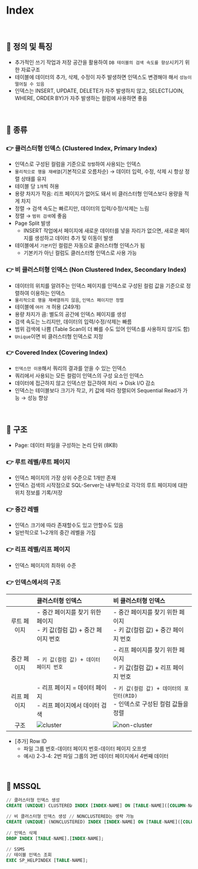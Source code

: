 # Index

<br>

## 🐳 정의 및 특징
* 추가적인 쓰기 작업과 저장 공간을 활용하여 `DB 테이블의 검색 속도를 향상`시키기 위한 자료구조
* 테이블에 데이터의 추가, 삭제, 수정이 자주 발생하면 인덱스도 변경해야 해서 `성능이 떨어질 수 있음`
* 인덱스는 INSERT, UPDATE, DELETE가 자주 발생하지 않고, SELECT(JOIN, WHERE, ORDER BY)가 자주 발생하는 컬럼에 사용하면 좋음

<br>

## 🐳 종류
### 👉 클러스터형 인덱스 (Clustered Index, Primary Index)

* 인덱스로 구성된 컬럼을 기준으로 `정렬`하여 사용되는 인덱스
* `물리적으로 행을 재배열`(기본적으로 오름차순) → 데이터 입력, 수정, 삭제 시 항상 정렬 상태를 유지
* 테이블 당 `1개`씩 허용
* 용량 차지가 작음: 리프 페이지가 없어도 돼서 비 클러스터형 인덱스보다 용량을 적게 차지
* 정렬 → 검색 속도는 빠르지만, 데이터의 입력/수정/삭제는 느림
* 정렬 → `범위 검색`에 좋음
* Page Split 발생
  * INSERT 작업에서 페이지에 새로운 데이터를 넣을 자리가 없으면, 새로운 페이지를 생성하고 데이터 추가 및 이동이 발생
* 테이블에서 `기본키`인 컬럼은 자동으로 클러스터형 인덱스가 됨
  * 기본키가 아닌 컬럼도 클러스터형 인덱스로 사용 가능

### 👉 비 클러스터형 인덱스 (Non Clustered Index, Secondary Index)

* 데이터의 위치를 알려주는 인덱스 페이지를 인덱스로 구성된 컬럼 값을 기준으로 정렬하여 이용하는 인덱스
* `물리적으로 행을 재배열하지 않음`, `인덱스 페이지만 정렬`
* 테이블에 `여러 개` 허용 (249개)
* 용량 차지가 큼: 별도의 공간에 인덱스 페이지를 생성
* 검색 속도는 느리지만, 데이터의 입력/수정/삭제는 빠름
* 범위 검색에 나쁨 (Table Scan이 더 빠를 수도 있어 인덱스를 사용하지 않기도 함)
* `Unique`이면 비 클러스터형 인덱스로 지정

### 👉 Covered Index (Covering Index)

* `인덱스만 이용`해서 쿼리의 결과를 얻을 수 있는 인덱스
* 쿼리에서 사용되는 모든 컬럼이 인덱스의 구성 요소인 인덱스
* 데이터에 접근하지 않고 인덱스만 접근하여 처리 → Disk I/O 감소
* 인덱스는 테이블보다 크기가 작고, 키 값에 따라 정렬되어 Sequential Read가 가능 → 성능 향상

<br>

## 🐳 구조
* Page: 데이터 파일을 구성하는 논리 단위 (8KB)

### 👉 루트 레벨/루트 페이지

* 인덱스 페이지의 가장 상위 수준으로 1개만 존재
* 인덱스 검색의 시작점으로 SQL-Server는 내부적으로 각각의 루트 페이지에 대한 위치 정보를 기록/저장

### 👉 중간 레벨

* 인덱스 크기에 따라 존재할수도 있고 안할수도 있음
* 일반적으로 1~2개의 중간 레벨을 가짐

### 👉 리프 레벨/리프 페이지

* 인덱스 페이지의 최하위 수준

### 👉 인덱스에서의 구조

||클러스터형 인덱스|비 클러스터형 인덱스|
|:-:|:--|:--|
|루트 페이지|- 중간 페이지를 찾기 위한 페이지<br>- 키 값(컬럼 값) + 중간 페이지 번호|- 중간 페이지를 찾기 위한 페이지<br>- 키 값(컬럼 값) + 중간 페이지 번호|
|중간 페이지|- `키 값(컬럼 값) + 데이터 페이지 번호`|- 리프 페이지를 찾기 위한 페이지<br>- 키 값(컬럼 값) + 리프 페이지 번호|
|리프 페이지|- 리프 페이지 = 데이터 페이지<br>- 리프 페이지에서 데이터 검색|- `키 값(컬럼 값) + 데이터의 포인터(RID)`<br>- 인덱스로 구성된 컬럼 값들을 정렬|
|구조 |![cluster](https://user-images.githubusercontent.com/38900338/114572704-b03f9200-9cb2-11eb-9026-aeb4ae3d5dfe.jpg)|![non-cluster](https://user-images.githubusercontent.com/38900338/114572747-bc2b5400-9cb2-11eb-9d10-4372cf450747.jpg)|

* [추가] Row ID
  * 파일 그룹 번호-데이터 페이지 번호-데이터 페이지 오프셋
  * 예시) 2-3-4: 2번 파일 그룹의 3번 데이터 페이지에서 4번째 데이터

<br>

## 🐳 MSSQL
```sql
// 클러스터형 인덱스 생성
CREATE (UNIQUE) CLUSTERED INDEX [INDEX-NAME] ON [TABLE-NAME]([COLUMN-NAME]);
 
// 비 클러스터형 인덱스 생성 // NONCLUSTERED는 생략 가능
CREATE (UNIQUE) (NONCLUSTERED) INDEX [INDEX-NAME] ON [TABLE-NAME]([COLUMN-NAME]);
 
// 인덱스 삭제
DROP INDEX [TABLE-NAME].[INDEX-NAME];

// SSMS
// 테이블 인덱스 조회
EXEC SP_HELPINDEX [TABLE-NAME];
```
